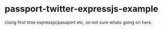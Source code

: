 # passport-twitter-expressjs-example
Using first time expressjs/passport etc, so not sure whats going on here.
